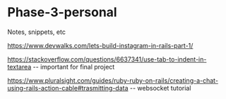 # Phase-3-personal
Notes, snippets, etc

https://www.devwalks.com/lets-build-instagram-in-rails-part-1/

https://stackoverflow.com/questions/6637341/use-tab-to-indent-in-textarea
-- important for final project

https://www.pluralsight.com/guides/ruby-ruby-on-rails/creating-a-chat-using-rails-action-cable#trasmitting-data
-- websocket tutorial
